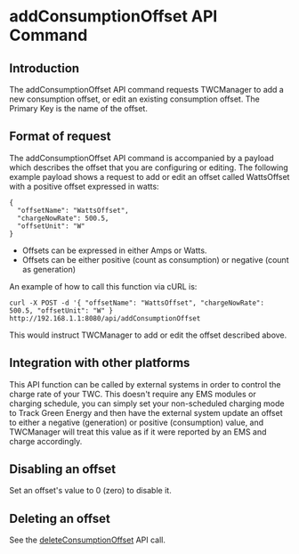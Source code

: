 # addConsumptionOffset API Command

## Introduction

The addConsumptionOffset API command requests TWCManager to add a new consumption offset, or edit an existing consumption offset. The Primary Key is the name of the offset.

## Format of request

The addConsumptionOffset API command is accompanied by a payload which describes the offset that you are configuring or editing. The following example payload shows a request to add or edit an offset called WattsOffset with a positive offset expressed in watts:

```
{
  "offsetName": "WattsOffset",
  "chargeNowRate": 500.5,
  "offsetUnit": "W"
}
```

   * Offsets can be expressed in either Amps or Watts.
   * Offsets can be either positive (count as consumption) or negative (count as generation)

An example of how to call this function via cURL is:

```
curl -X POST -d '{ "offsetName": "WattsOffset", "chargeNowRate": 500.5, "offsetUnit": "W" } http://192.168.1.1:8080/api/addConsumptionOffset

```

This would instruct TWCManager to add or edit the offset described above.

## Integration with other platforms

This API function can be called by external systems in order to control the charge rate of your TWC. This doesn't require any EMS modules or charging schedule, you can simply set your non-scheduled charging mode to Track Green Energy and then have the external system update an offset to either a negative (generation) or positive (consumption) value, and TWCManager will treat this value as if it were reported by an EMS and charge accordingly.

## Disabling an offset

Set an offset's value to 0 (zero) to disable it.

## Deleting an offset

See the [deleteConsumptionOffset](deleteConsumptionOffset.md) API call.
